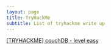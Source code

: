 ```yaml
---
layout: page
title: TryHackMe
subtitle: List of tryhackme write up
---
```


[[TRYHACKME] couchDB - level easy](https://phannguyenlong.github.io/2021-07-04-couchDB/)
